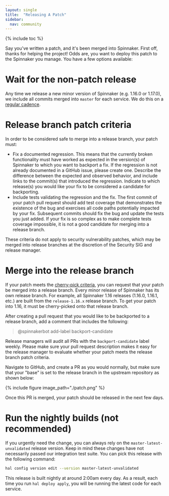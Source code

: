 ```yaml
---
layout: single
title:  "Releasing A Patch"
sidebar:
  nav: community
---
```


{% include toc %}

Say you've written a patch, and it's been merged into Spinnaker. First off,
thanks for helping the project! Odds are, you want to deploy this patch to the
Spinnaker you manage. You have a few options available:

# Wait for the non-patch release

Any time we release a new minor version of Spinnaker (e.g. 1.16.0 or 1.17.0), we
include all commits merged into `master` for each service. We do this on a
[regular cadence](/community/releases/release-cadence).

# Release branch patch criteria

In order to be considered safe to merge into a release branch, your patch must:

* Fix a documented regression. This means that the currently broken
  functionality must have worked as expected in the version(s) of Spinnaker
  to which you want to backport a fix. If the regression is not already
  documented in a GitHub issue, please create one. Describe the difference
  between the expected and observed behavior, and include links to the commit(s)
  that introduced the regression. Indicate to which release(s) you would like
  your fix to be considered a candidate for backporting.
* Include tests validating the regression and the fix. The first commit of your
  patch pull request should add test coverage that demonstrates the existence
  of the bug and exercises all code paths potentially impacted by your fix.
  Subsequent commits should fix the bug and update the tests you just added. If
  your fix is so complex as to make complete tests coverage impossible, it is
  not a good candidate for merging into a release branch.

These criteria do not apply to security vulnerability patches, which may be
merged into release branches at the discretion of the Security SIG and release
manager.

# Merge into the release branch

If your patch meets the [cherry-pick criteria](#release-branch-patch-criteria), you can request that your patch
be merged into a release branch. Every minor release of Spinnaker has its own
release branch. For example, all Spinnaker 1.16 releases (1.16.0, 1.16.1, etc.)
are built from the `release-1.16.x` release branch. To get your patch into 1.16,
it must be cherry-picked onto that release branch.

After creating a pull request that you would like to be backported to a release
branch, add a comment that includes the following:

> @spinnakerbot add-label backport-candidate

Release managers will audit all PRs with the `backport-candidate` label weekly.
Please make sure your pull request description makes it easy for the release
manager to evaluate whether your patch meets the release branch patch criteria.

Navigate to GitHub, and create a PR as you would normally, but make sure that
your "base" is set to the release branch in the upstream repository as shown
below:

{% include figure image_path="./patch.png" %}

Once this PR is merged, your patch should be released in the next few days.

# Run the nightly builds (not recommended)

If you urgently need the change, you can always rely on the
`master-latest-unvalidated` release version. Keep in mind these changes have
not necessarily passed our integration test suite. You can pick this release
with the following command:

```bash
hal config version edit --version master-latest-unvalidated
```

This release is built nightly at around 2:00am every day. As a result, each
time you run `hal deploy apply`, you will be running the latest code for each
service.
